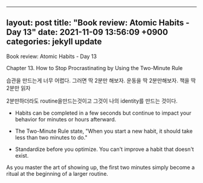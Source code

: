 
---
layout: post
title:  "Book review: Atomic Habits - Day 13"
date:  2021-11-09 13:56:09 +0900 
categories: jekyll update
---

Book review: Atomic Habits - Day 13

Chapter 13. How to Stop Procrastinating by Using the Two-Minute Rule

습관을 만드는게 너무 어렵다. 그러면 딱 2분만 해보자. 운동을 딱 2분만해보자. 책을 딱 2분만 읽자

2분만하더라도 routine을만드는것이고 그것이 나의 identity를 만드는 것이다.

* Habits can be completed in a few seconds but continue to impact your behavior for minutes or hours afterward.

* The Two-Minute Rule state, "When you start a new habit, it should take less than two minutes to do."

* Standardize before you optimize. You can't improve a habit that doesn't exist.

As you master the art of showing up, the first two minutes simply become a ritual at the beginning of a larger routine.
